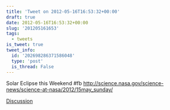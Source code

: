 ```yaml
---
title: 'Tweet on 2012-05-16T16:53:32+00:00'
draft: true
date: 2012-05-16T16:53:32+00:00
slug: '201205161653'
tags:
  - tweets
is_tweet: true
tweet_info:
  id: '202698286371586048'
  type: 'post'
  is_thread: False
---
```




Solar Eclipse this Weekend #fb <http://science.nasa.gov/science-news/science-at-nasa/2012/15may_sunday/>

[Discussion](https://x.com/sytelus/status/202698286371586048)
